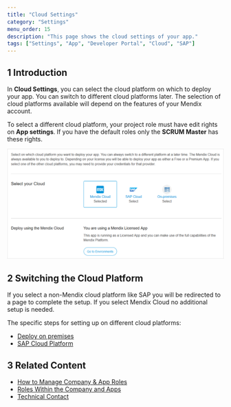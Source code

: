```yaml
---
title: "Cloud Settings"
category: "Settings"
menu_order: 15
description: "This page shows the cloud settings of your app."
tags: ["Settings", "App", "Developer Portal", "Cloud", "SAP"]
---
```


## 1 Introduction

In **Cloud Settings**, you can select the cloud platform on which to deploy your app. You can switch to different cloud platforms later. The selection of cloud platforms available will depend on the features of your Mendix account.

To select a different cloud platform, your project role must have edit rights on **App settings**. If you have the default roles only the **SCRUM Master** has these rights.

![](attachments/cloudsettings.png)

## 2 Switching the Cloud Platform

If you select a non-Mendix cloud platform like SAP you will be redirected to a page to complete the setup. If you select Mendix Cloud no additional setup is needed.

The specific steps for setting up on different cloud platforms:

* [Deploy on premises](/deployment/on-premises)
* [SAP Cloud Platform](/developerportal/deploy/sap-cloud-platform)

## 3 Related Content

* [How to Manage Company & App Roles](/developerportal/general/manage-roles)
* [Roles Within the Company and Apps](/developerportal/general/company-app-roles)
* [Technical Contact](/developerportal/general/technical-contact)

